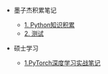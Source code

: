 <!-- 侧边栏 docs/_sidebar.md -->

- 墨子杰积累笔记
    - [1. Python知识积累](mozijie_notebook/Python_Work_Accumulation/1.python工作积累.md)
    - [2. 测试](mozijie_notebook/测试笔记/2.测试.md)

- 硕士学习
  - [1.PyTorch深度学习实战笔记](master_studies/PyTorch_Deep_Learning_Practice（By_LiuEr）/mozijie_notebook.md)
